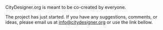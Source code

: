 CityDesigner.org is meant to be co-created by everyone.

The project has just started. If you have any suggestions, comments, or ideas, please email us at [info@citydesigner.org](mailto:info@citydesigner.org) or use the link bellow.
